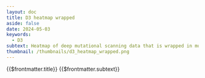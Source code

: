 ```yaml
---
layout: doc
title: D3 heatmap wrapped
aside: false
date: 2024-05-03
keywords:
  - D3
subtext: Heatmap of deep mutational scanning data that is wrapped in multiple rows and allows customization.
thumbnail: /thumbnails/d3_heatmap_wrapped.png
---
```


<FigureTitle>{{$frontmatter.title}}</FigureTitle>
<SubtitleHeader>{{$frontmatter.subtext}}</SubtitleHeader>

<div class="w-full px-2 lg:px-6 ">
    <div class="flex flex-row py-4">
      <aside class="w-full sm:w-1/4 md:w-1/6">
        <sidebar v-model:rows="rows" v-model:selectedColorScale="selectedColorScale" v-model:paddingValue="paddingValue"
          v-model:strokeWidthValue="strokeWidthValue" :rowOptions="rowOptions" :colorOptions="colorOptions"
          :paddingOptions="paddingOptions" :strokeOptions="strokeOptions" :parseSites="parseSites"
          :selectedSites="selectedSites" :siteInputValue="siteInputValue"
          @update:siteInputValue="siteInputValue = $event" @update:selectedSites="selectedSites = $event"
          @downloadSVG="downloadSVG" @downloadImage="downloadImage" />
      </aside>
      <main class="w-full sm:w-3/4 md:w-5/6 px-2">
        <div ref="svgContainer">
          <svg></svg>
        </div>
      </main>
    </div>
    <Tooltip ref="tooltip" />
  </div>

<script setup>
  import { ref, watch, onMounted, computed, shallowRef, onBeforeMount } from 'vue';
  import sidebar from '/components/sidebar.vue';
  import * as d3 from 'd3';
  import { Legend } from '/components/legend.js';
  import Tooltip from '/components/tooltip.vue';

const dataFile = 'https://raw.githubusercontent.com/dms-vep/Nipah_Malaysia_RBP_DMS/master/results/filtered_data/public_filtered/RBP_mutation_effects_cell_entry_CHO-bEFNB3.csv';


  // DEFINE REACTIVE VARIABLES
  const data = shallowRef([]);
  const legend = shallowRef(null);
  const svgContainer = shallowRef(null);

  const paddingValue = ref(0.1);
  const strokeWidthValue = ref(0.0);
  const rows = ref(4);
  const selectedColorScale = ref('interpolateRdBu');
  const siteInputValue = ref('');
  const selectedSites = ref([]);
  const tooltip = ref(null);

  const min = ref(-4);
  const max = ref(4);

  // DEFINE REACTIVE OPTIONS
  const colorOptions = [
    'interpolateRdBu',
    'interpolateBrBG',
    'interpolatePRGn',
    'interpolatePiYG',
    'interpolatePuOr',
    'interpolateSpectral',
  ]

  const rowOptions = [1, 2, 3, 4, 5, 6];

  const paddingOptions = [0, 0.05, 0.1,0.15, 0.2];

  const strokeOptions = [0, 0.5, 1];

  // DEFINE NON-REACTIVE VARIABLES
  const amino_acids = [
    "R", "K", "H", "D", "E", "Q", "N", "S", "T", "Y",
    "W", "F", "A", "I", "L", "M", "V", "G", "P", "C"
  ];

  let svgElement = null;

  const margin = { top: 20, right: 20, bottom: 50, left: 50 }; // margin for the SVG
  const rowPadding = 30; // amount of padding between the rows
  const squareSize = 9; // size of each square in the heatmap


  // DEFINE NORMAL FUNCTIONS
  // Function to download the image
  async function downloadImage() {
    try {
      const plotContainer = svgContainer.value;

      if (!plotContainer) {
        console.error('SVG element not found');
        return;
      }

      const clone = plotContainer.cloneNode(true);
      const dpi = 200; // Desired DPI
      const scaleFactor = dpi / 96; // Assume the browser is set to 96 DPI (typical browser setting)

      // Scale the cloned plot container
      clone.style.transform = `scale(${scaleFactor})`;
      clone.style.transformOrigin = "top right";

      // Append the cloned container to the body, offscreen
      clone.style.position = "fixed";
      clone.style.top = "-10000px";
      document.body.appendChild(clone);

      // Render the cloned plot as a canvas element
      const canvas = await html2canvas(clone, {
        scale: scaleFactor,
        useCORS: true,
        logging: true,
      });

      // Remove the cloned plot container
      document.body.removeChild(clone);

      // Convert the canvas to a blob
      const blob = await new Promise((resolve) =>
        canvas.toBlob(resolve, "image/png")
      );

      // Create a link to download the image
      const link = document.createElement("a");
      link.href = URL.createObjectURL(blob);
      link.download = `heatmap.png`;
      link.click();

      // Remove the link
      link.remove();
    } catch (error) {
      console.error('Error downloading image:', error);
    }
  }

  // Function to download the SVG
  function downloadSVG() {
    const svgElement = document.querySelector('svg');
    const serializer = new XMLSerializer();
    const svgBlob = new Blob([serializer.serializeToString(svgElement)], { type: 'image/svg+xml' });
    const url = URL.createObjectURL(svgBlob);
    const downloadLink = document.createElement('a');
    downloadLink.href = url;
    downloadLink.download = 'heatmap.svg';
    document.body.appendChild(downloadLink);
    downloadLink.click();
    document.body.removeChild(downloadLink);
    URL.revokeObjectURL(url);
  };


  // Function to parse sites entered by the user
  function parseSites(input) {
    const ranges = input.split(',').map(s => s.trim());
    let sites = [];
    ranges.forEach(range => {
      if (range.includes('-')) {
        const [start, end] = range.split('-').map(Number);
        sites = sites.concat(Array.from({ length: end - start + 1 }, (_, i) => start + i));
      } else {
        sites.push(Number(range));
      }
    });
    return sites;
  };

  // COMPUTED PROPERTIES
  const sites = computed(() => {
    if (selectedSites.value.length > 0) {
      return Array.from(new Set(data.value.map(d => +d.site))).filter(site => selectedSites.value.includes(site));
    } else {
      return Array.from(new Set(data.value.map(d => +d.site)));
    }
  });

  const sitesPerRow = computed(() => Math.ceil(sites.value.length / rows.value));

  const siteRows = computed(() => {
    if (selectedSites.value.length > 0) {
      return [sites.value];
    } else {
      return Array.from({ length: rows.value }, (_, i) =>
        sites.value.slice(i * sitesPerRow.value, (i + 1) * sitesPerRow.value)
      );
    }
  });

  const maxSitesInRow = computed(() => {
    if (selectedSites.value.length > 0) {
      return selectedSites.value.length;
    } else {
      return Math.max(...siteRows.value.map(row => row.length));
    }
  });

  const innerWidth = computed(() => squareSize * maxSitesInRow.value);

  const width = computed(() => innerWidth.value + margin.left + margin.right);

  const height = computed(() => {
    if (selectedSites.value.length > 0) {
      return (
        squareSize * amino_acids.length +
        margin.top +
        margin.bottom +
        margin.bottom
      );
    } else {
      return (
        squareSize * amino_acids.length * rows.value +
        margin.top +
        margin.bottom +
        rowPadding * (rows.value - 1) +
        margin.bottom
      );
    }
  });

  const innerHeight = computed(() => height.value - margin.top - margin.bottom);

  const dataLookup = computed(() =>
    data.value.reduce((lookup, dataPoint) => {
      lookup[`${dataPoint.site}-${dataPoint.mutant}`] = dataPoint;
      return lookup;
    }, {})
  );

  const wildtypeLookup = computed(() =>
    data.value.reduce((lookup, dataPoint) => {
      lookup[dataPoint.site] = dataPoint.wildtype;
      return lookup;
    }, {})
  );

  const uniqueWildtypes = computed(() => {
    const map = new Map();
    data.value.forEach(d => {
      if (!map.has(+d.site)) {
        map.set(+d.site, d);
      }
    });
    return map;
  });

  const xScale = computed(() => {
    return d3.scaleBand()
      .domain(Array.from({ length: maxSitesInRow.value }, (_, i) => i))
      .range([0, innerWidth.value])
      .padding(paddingValue.value)
  });

  const yScale = computed(() => {
    return d3.scaleBand()
      .domain(amino_acids)
      .range([0, squareSize * amino_acids.length])
      .padding(paddingValue.value)
  });

  ////////////// UPDATING FUNCTIONS ////////////////////////
  const colorScale = computed(() => {
    return d3.scaleDiverging(d3[selectedColorScale.value]).domain([min.value, 0, max.value]);
  });



  ///WATCH
  watch([data, xScale, rows, selectedSites, strokeWidthValue, colorScale], () => {
    updateHeatmap();
  });

  function makeSvg() {
    const svgElement = d3.select('svg')
      .attr('width', width.value)
      .attr('height', height.value)
      .append('g')
      .attr('transform', `translate(${margin.left}, ${margin.top})`);

    return svgElement;
  }

  function updateHeatmap() {
    const svg = d3.select('svg'); // Select the SVG container
    svg.selectAll('*').remove(); // Clear the SVG container. This is necessary to update the plot when the data changes.

    svgElement = makeSvg();

    //Plot heatmap squares by row for wrapping
    siteRows.value.forEach((siteRow, rowIndex) => {
      svgElement.selectAll(`rect-row-${rowIndex}`)
        .data(siteRow.flatMap(site => amino_acids.map(mutant => ({ site, mutant }))))
        .enter()
        .append('rect')
        .attr('x', d => xScale.value(siteRow.indexOf(d.site)))
        .attr('y', d => yScale.value(d.mutant) + (yScale.value.range()[1] + rowPadding) * rowIndex)
        .attr('width', xScale.value.bandwidth())
        .attr('height', yScale.value.bandwidth())
        .attr('fill', d => {
          const key = `${d.site}-${d.mutant}`;
          if (dataLookup.value[key]) {
            return colorScale.value(+dataLookup.value[key].effect);
          } else {
            return wildtypeLookup.value[d.site] === d.mutant ? 'white' : 'lightgray';
          }
        })
        .attr('stroke', 'black')
        .attr('stroke-width', strokeWidthValue.value)
        .on('mouseover', (event, d) => {
          const key = `${d.site}-${d.mutant}`;
          if (dataLookup.value[key]) {
            tooltip.value.showTooltip(event);
            tooltip.value.data = {
              site: d.site,
              mutant: d.mutant,
              wildtype: wildtypeLookup.value[d.site],
              effect: dataLookup.value[key].effect,
            };
            const cellColor = colorScale.value(+dataLookup.value[key].effect);
            tooltip.value.color = cellColor;
          }
        })
        .on('mouseout', () => {
          tooltip.value.hideTooltip();
        });

      // Add the wildtype 'X' text to the boxes
      svgElement.selectAll(`.wildtype-row-${rowIndex}`)
        .data(Array.from(uniqueWildtypes.value.values()).filter(d => siteRow.includes(+d.site))) // Only plot the wildtype once per site
        .enter()
        .append('text')
        .attr('class', `wildtype-row`)
        .attr('x', d => xScale.value(siteRow.indexOf(+d.site)) + xScale.value.bandwidth() / 2)
        .attr('y', d => yScale.value(d.wildtype) + (yScale.value.range()[1] + rowPadding) * rowIndex + yScale.value.bandwidth() / 2 + 3)
        .text('X');

      // Add the site numbers to the x-axis, only plotting every 10 sites
      const xAxis = d3.axisBottom(xScale.value).tickSizeOuter(0);
      if (siteRow.length <= 50) {
        xAxis.tickFormat(d => siteRow[d]);
      } else {
        xAxis.tickFormat((d, i) => i % 10 === 0 ? siteRow[d] : '');
      }

      // ADD THE X AND Y AXES
      // Add the site numbers to the x-axis
      svgElement.append('g')
        .attr('transform', `translate(0, ${(yScale.value.range()[1] + rowPadding) * rowIndex + yScale.value.range()[1]})`)
        .call(xAxis)
        .selectAll('text')
        .attr('dx', '-7px')
        .attr('transform', 'rotate(-90)')
        .attr('text-anchor', 'end')
        .attr('dy', '-5px');

      // Add the amino acids to the y-axis
      svgElement.append('g')
        .attr('transform', `translate(0, ${(yScale.value.range()[1] + rowPadding) * rowIndex})`)
        .call(d3.axisLeft(yScale.value).tickSizeOuter(0))

      // Add the row title
      svgElement.append('text')
        .attr('class', 'axis-title-x')
        .attr('x', innerWidth.value / 2)
        .attr('y', innerHeight.value)
        .text('Site');

      // Add the column title
      svgElement.append('text')
        .attr('class', 'axis-title-y')
        .attr('x', -innerHeight.value / 2 + 20)
        .attr('y', 0 - 30)
        .text('Amino Acid');
    });


    Legend(d3.scaleDiverging([min.value, 0, max.value], d3[selectedColorScale.value]).clamp(true), {
      //svgRef: legend.value,
      title: "Cell Entry",
      width: 150,
      tickValues: [min.value, 0, max.value],
      xcoord: 0,
      ycoord: innerHeight.value + 20,
    })
  };
  fetchData();
  async function fetchData() {
    try {
      const response = await fetch(dataFile);
      const file_text = await response.text();
      const csv = d3.csvParse(file_text);
      const array = csv.map((d) => ({
      site: +d.site,
      wildtype: d.wildtype,
      mutant: d.mutant,
      effect: +d.entry_CHO_bEFNB3,
    }));
      data.value = array;
    } catch (error) {
      console.error('Error fetching CSV file:', error);
    }
  }

  watch(data, () => {
    updateHeatmap();
  });
  
</script>

<style>
  .axis-title-y {
    font-size: 14px;
    text-anchor: middle;
    transform: rotate(-90deg);
    fill: currentColor;
  }

  .axis-title-x {
    font-size: 14px;
    text-anchor: middle;
    text-align: center;
    fill: currentColor;
  }

  .wildtype-row {
    font-size: 8px;
    text-anchor: middle;
    text-align: center;
    font-weight: light;
  }
</style>
